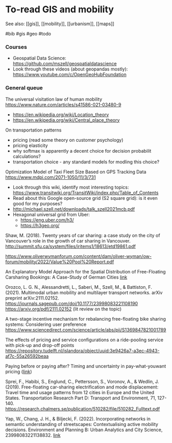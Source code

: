 # To-read GIS and mobility

See also: [[gis]], [[mobility]], [[urbanism]], [[maps]]

#bib #gis #geo #todo


### Courses
* Geospatial Data Science: https://github.com/mszell/geospatialdatascience
* Look through these videos (about geopandas mostly): https://www.youtube.com/c/OpenGeoHubFoundation

### General queue

The universal visitation law of human mobility
https://www.nature.com/articles/s41586-021-03480-9

* https://en.wikipedia.org/wiki/Location_theory
* https://en.wikipedia.org/wiki/Central_place_theory

On transportation patterns
* pricing (read some theory on customer psychology)
* pricing elasticity
* why softmax is apparently a decent choice for decision probabilit calculations?
* transportation choice - any standard models for modling this choice?

Optimization Model of Taxi Fleet Size Based on GPS Tracking Data
https://www.mdpi.com/2071-1050/11/3/731

* Look through this wiki, identify most interesting topics: https://www.transitwiki.org/TransitWiki/index.php/Table_of_Contents
* Read about this Google open-source grid (S2 square grid): is it even good for my purposes?
* http://michael.szell.net/downloads/talk_szell2021mcb.pdf
* Hexagonal universal grid from Uber:
    * https://eng.uber.com/h3/
    * https://h3geo.org/

Shaw, M. (2018). Twenty years of car sharing: a case study on the city of Vancouver’s role in the growth of car sharing in Vancouver.
http://summit.sfu.ca/system/files/iritems1/18613/etd19861.pdf

https://www.oliverwymanforum.com/content/dam/oliver-wyman/ow-forum/mobility/2022/Value%20Pool%20Report.pdf

An Explanatory Model Approach for the Spatial Distribution of Free-Floating Carsharing Bookings: A Case-Study of German Cities
[link](https://pdfs.semanticscholar.org/343e/d69c2ad96ef30e0fb3e8e03110598f540d5d.pdf?_ga=2.157482803.881533839.1633099311-97609317.1633099311)

Orozco, L. G. N., Alessandretti, L., Saberi, M., Szell, M., & Battiston, F. (2021). Multimodal urban mobility and multilayer transport networks. arXiv preprint arXiv:2111.02152.
https://journals.sagepub.com/doi/10.1177/23998083221108190
https://arxiv.org/pdf/2111.02152
(lit review on the topic)

A two-stage incentive mechanism for rebalancing free-floating bike sharing systems: Considering user preference
https://www.sciencedirect.com/science/article/abs/pii/S1369847821001789

The effects of pricing and service configurations on a ride-pooling service with pick-up and drop-off points
https://repository.tudelft.nl/islandora/object/uuid:3e9426a7-a3ec-4943-af7c-55a26592beaa

Paying before or paying after? Timing and uncertainty in pay-what-youwant pricing ([link](https://pure.port.ac.uk/ws/portalfiles/portal/13177493/VIGLIA_2019_cright_JSR_Paying_before_or_paying_after_Timing_and_uncertainty_in_pay_what_you_want_pricing.pdf))

Sprei, F., Habibi, S., Englund, C., Pettersson, S., Voronov, A., & Wedlin, J. (2019). Free-floating car-sharing electrification and mode displacement: Travel time and usage patterns from 12 cities in Europe and the United States. Transportation Research Part D: Transport and Environment, 71, 127-140.
https://research.chalmers.se/publication/510282/file/510282_Fulltext.pdf

Yap, W., Chang, J. H., & Biljecki, F. (2022). Incorporating networks in semantic understanding of streetscapes: Contextualising active mobility decisions. Environment and Planning B: Urban Analytics and City Science, 23998083221138832.
[link](https://journals.sagepub.com/doi/pdf/10.1177/23998083221138832?casa_token=8MGV-jXu3L8AAAAA:cGdqX1ZgZZRROlXnzjeeNWnyiAZA3LzlgDlmZlN0gphEK5Qp40bPBEbwGZJmI493Htdi7bhcu5Ee)